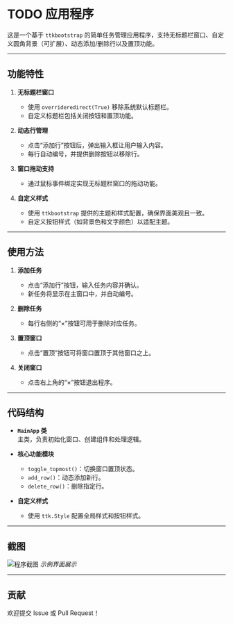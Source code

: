 # TODO 应用程序

这是一个基于 `ttkbootstrap` 的简单任务管理应用程序，支持无标题栏窗口、自定义圆角背景（可扩展）、动态添加/删除行以及置顶功能。

---

## 功能特性

1. **无标题栏窗口**  
   - 使用 `overrideredirect(True)` 移除系统默认标题栏。  
   - 自定义标题栏包括关闭按钮和置顶功能。

2. **动态行管理**  
   - 点击“添加行”按钮后，弹出输入框让用户输入内容。  
   - 每行自动编号，并提供删除按钮以移除行。

3. **窗口拖动支持**  
   - 通过鼠标事件绑定实现无标题栏窗口的拖动功能。

4. **自定义样式**  
   - 使用 `ttkbootstrap` 提供的主题和样式配置，确保界面美观且一致。  
   - 自定义按钮样式（如背景色和文字颜色）以适配主题。

---

## 使用方法

1. **添加任务**  
   - 点击“添加行”按钮，输入任务内容并确认。  
   - 新任务将显示在主窗口中，并自动编号。

2. **删除任务**  
   - 每行右侧的“×”按钮可用于删除对应任务。

3. **置顶窗口**  
   - 点击“置顶”按钮可将窗口置顶于其他窗口之上。

4. **关闭窗口**  
   - 点击右上角的“×”按钮退出程序。

---

## 代码结构

- **`MainApp` 类**  
  主类，负责初始化窗口、创建组件和处理逻辑。

- **核心功能模块**  
  - `toggle_topmost()`：切换窗口置顶状态。  
  - `add_row()`：动态添加新行。  
  - `delete_row()`：删除指定行。

- **自定义样式**  
  - 使用 `ttk.Style` 配置全局样式和按钮样式。

---

## 截图

![程序截图](image-1.png)
*示例界面展示*

---

## 贡献

欢迎提交 Issue 或 Pull Request！